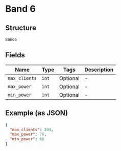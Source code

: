 
# Band 6

## Structure

`Band6`

## Fields

| Name | Type | Tags | Description |
|  --- | --- | --- | --- |
| `max_clients` | `int` | Optional | - |
| `max_power` | `int` | Optional | - |
| `min_power` | `int` | Optional | - |

## Example (as JSON)

```json
{
  "max_clients": 204,
  "max_power": 76,
  "min_power": 66
}
```

